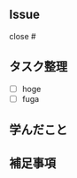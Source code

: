 <!-- あくまでテンプレートなので必ずしもすべての項目を埋めなくてよいです -->

## Issue
<!-- 対象のIssue -->
close #

## タスク整理
<!-- 自分自身のタスク整理に使ってください。 -->
- [ ] hoge
- [ ] fuga

## 学んだこと
<!-- 学んだことのメモや参考にしたサイトのリンクを集めておく場所としてご利用ください -->

## 補足事項
<!-- レビュー時に注意してほしいことなどを書いてください -->
